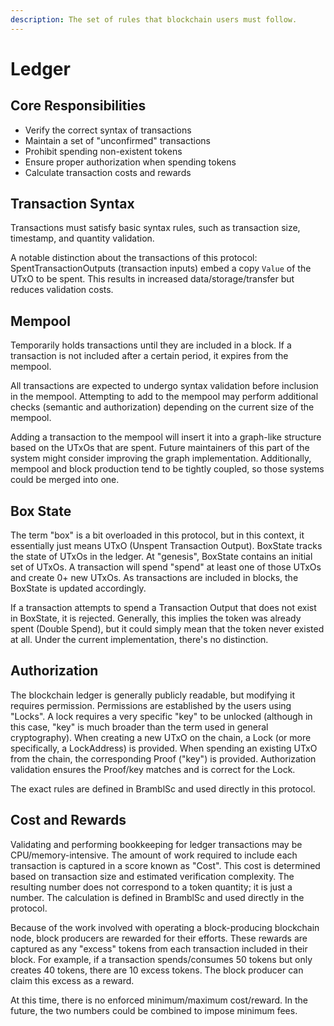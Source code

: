 ```yaml
---
description: The set of rules that blockchain users must follow.
---
```


# Ledger

## Core Responsibilities

* Verify the correct syntax of transactions
* Maintain a set of "unconfirmed" transactions
* Prohibit spending non-existent tokens
* Ensure proper authorization when spending tokens
* Calculate transaction costs and rewards

## Transaction Syntax

Transactions must satisfy basic syntax rules, such as transaction size, timestamp, and quantity validation.

A notable distinction about the transactions of this protocol: SpentTransactionOutputs (transaction inputs) embed a copy   `Value` of the UTxO to be spent. This results in increased data/storage/transfer but reduces validation costs.

## Mempool

Temporarily holds transactions until they are included in a block. If a transaction is not included after a certain period, it expires from the mempool.

All transactions are expected to undergo syntax validation before inclusion in the mempool. Attempting to add to the mempool may perform additional checks (semantic and authorization) depending on the current size of the mempool.

Adding a transaction to the mempool will insert it into a graph-like structure based on the UTxOs that are spent. Future maintainers of this part of the system might consider improving the graph implementation. Additionally, mempool and block production tend to be tightly coupled, so those systems could be merged into one.

## Box State

The term "box" is a bit overloaded in this protocol, but in this context, it essentially just means UTxO (Unspent Transaction Output). BoxState tracks the state of UTxOs in the ledger. At "genesis", BoxState contains an initial set of UTxOs. A transaction will spend "spend" at least one of those UTxOs and create 0+ new UTxOs. As transactions are included in blocks, the BoxState is updated accordingly.

If a transaction attempts to spend a Transaction Output that does not exist in BoxState, it is rejected. Generally, this implies the token was already spent (Double Spend), but it could simply mean that the token never existed at all. Under the current implementation, there's no distinction.

## Authorization

The blockchain ledger is generally publicly readable, but modifying it requires permission. Permissions are established by the users using "Locks". A lock requires a very specific "key" to be unlocked (although in this case, "key" is much broader than the term used in general cryptography). When creating a new UTxO on the chain, a Lock (or more specifically, a LockAddress) is provided. When spending an existing UTxO from the chain, the corresponding Proof ("key") is provided. Authorization validation ensures the Proof/key matches and is correct for the Lock.

The exact rules are defined in BramblSc and used directly in this protocol.

## Cost and Rewards

Validating and performing bookkeeping for ledger transactions may be CPU/memory-intensive. The amount of work required to include each transaction is captured in a score known as "Cost". This cost is determined based on transaction size and estimated verification complexity. The resulting number does not correspond to a token quantity; it is just a number. The calculation is defined in BramblSc and used directly in the protocol.

Because of the work involved with operating a block-producing blockchain node, block producers are rewarded for their efforts. These rewards are captured as any "excess" tokens from each transaction included in their block. For example, if a transaction spends/consumes 50 tokens but only creates 40 tokens, there are 10 excess tokens. The block producer can claim this excess as a reward.

At this time, there is no enforced minimum/maximum cost/reward. In the future, the two numbers could be combined to impose minimum fees.
